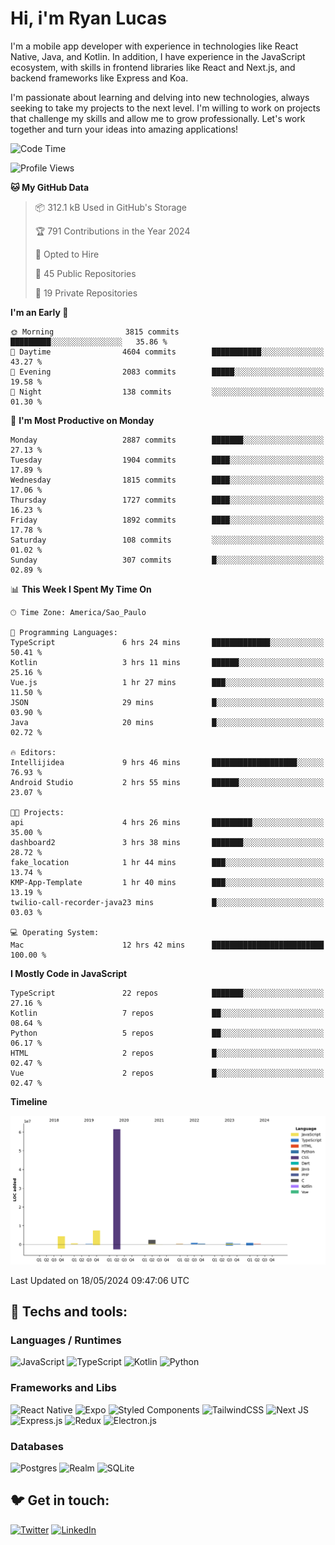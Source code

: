 # Hi, i'm Ryan Lucas

I'm a mobile app developer with experience in technologies like React Native, Java, and Kotlin.
In addition, I have experience in the JavaScript ecosystem, with skills in frontend libraries like React and Next.js, and backend frameworks like Express and Koa.

I'm passionate about learning and delving into new technologies, always seeking to take my projects to the next level. I'm willing to work on projects that challenge my skills and allow me to grow professionally. Let's work together and turn your ideas into amazing applications!


<!--START_SECTION:waka-->
![Code Time](http://img.shields.io/badge/Code%20Time-317%20hrs%2029%20mins-blue)

![Profile Views](http://img.shields.io/badge/Profile%20Views-21-blue)

**🐱 My GitHub Data** 

> 📦 312.1 kB Used in GitHub's Storage 
 > 
> 🏆 791 Contributions in the Year 2024
 > 
> 💼 Opted to Hire
 > 
> 📜 45 Public Repositories 
 > 
> 🔑 19 Private Repositories 
 > 
**I'm an Early 🐤** 

```text
🌞 Morning                3815 commits        █████████░░░░░░░░░░░░░░░░   35.86 % 
🌆 Daytime                4604 commits        ███████████░░░░░░░░░░░░░░   43.27 % 
🌃 Evening                2083 commits        █████░░░░░░░░░░░░░░░░░░░░   19.58 % 
🌙 Night                  138 commits         ░░░░░░░░░░░░░░░░░░░░░░░░░   01.30 % 
```
📅 **I'm Most Productive on Monday** 

```text
Monday                   2887 commits        ███████░░░░░░░░░░░░░░░░░░   27.13 % 
Tuesday                  1904 commits        ████░░░░░░░░░░░░░░░░░░░░░   17.89 % 
Wednesday                1815 commits        ████░░░░░░░░░░░░░░░░░░░░░   17.06 % 
Thursday                 1727 commits        ████░░░░░░░░░░░░░░░░░░░░░   16.23 % 
Friday                   1892 commits        ████░░░░░░░░░░░░░░░░░░░░░   17.78 % 
Saturday                 108 commits         ░░░░░░░░░░░░░░░░░░░░░░░░░   01.02 % 
Sunday                   307 commits         █░░░░░░░░░░░░░░░░░░░░░░░░   02.89 % 
```


📊 **This Week I Spent My Time On** 

```text
🕑︎ Time Zone: America/Sao_Paulo

💬 Programming Languages: 
TypeScript               6 hrs 24 mins       █████████████░░░░░░░░░░░░   50.41 % 
Kotlin                   3 hrs 11 mins       ██████░░░░░░░░░░░░░░░░░░░   25.16 % 
Vue.js                   1 hr 27 mins        ███░░░░░░░░░░░░░░░░░░░░░░   11.50 % 
JSON                     29 mins             █░░░░░░░░░░░░░░░░░░░░░░░░   03.90 % 
Java                     20 mins             █░░░░░░░░░░░░░░░░░░░░░░░░   02.72 % 

🔥 Editors: 
Intellijidea             9 hrs 46 mins       ███████████████████░░░░░░   76.93 % 
Android Studio           2 hrs 55 mins       ██████░░░░░░░░░░░░░░░░░░░   23.07 % 

🐱‍💻 Projects: 
api                      4 hrs 26 mins       █████████░░░░░░░░░░░░░░░░   35.00 % 
dashboard2               3 hrs 38 mins       ███████░░░░░░░░░░░░░░░░░░   28.72 % 
fake_location            1 hr 44 mins        ███░░░░░░░░░░░░░░░░░░░░░░   13.74 % 
KMP-App-Template         1 hr 40 mins        ███░░░░░░░░░░░░░░░░░░░░░░   13.19 % 
twilio-call-recorder-java23 mins             █░░░░░░░░░░░░░░░░░░░░░░░░   03.03 % 

💻 Operating System: 
Mac                      12 hrs 42 mins      █████████████████████████   100.00 % 
```

**I Mostly Code in JavaScript** 

```text
TypeScript               22 repos            ███████░░░░░░░░░░░░░░░░░░   27.16 % 
Kotlin                   7 repos             ██░░░░░░░░░░░░░░░░░░░░░░░   08.64 % 
Python                   5 repos             ██░░░░░░░░░░░░░░░░░░░░░░░   06.17 % 
HTML                     2 repos             █░░░░░░░░░░░░░░░░░░░░░░░░   02.47 % 
Vue                      2 repos             █░░░░░░░░░░░░░░░░░░░░░░░░   02.47 % 
```



**Timeline**

![Lines of Code chart](https://raw.githubusercontent.com/RyanGst/RyanGst/main/assets/bar_graph.png)


 Last Updated on 18/05/2024 09:47:06 UTC
<!--END_SECTION:waka-->

## 🔧 Techs and tools: 

### Languages / Runtimes
![JavaScript](https://img.shields.io/badge/javascript-%23323330.svg?style=for-the-badge&logo=javascript&logoColor=%23F7DF1E)
![TypeScript](https://img.shields.io/badge/typescript-%23007ACC.svg?style=for-the-badge&logo=typescript&logoColor=white)
![Kotlin](https://img.shields.io/badge/kotlin-%230095D5.svg?style=for-the-badge&logo=kotlin&logoColor=white) ![Python](https://img.shields.io/badge/python-3670A0?style=for-the-badge&logo=python&logoColor=ffdd54)

### Frameworks and Libs
![React Native](https://img.shields.io/badge/react_native-%2320232a.svg?style=for-the-badge&logo=react&logoColor=%2361DAFB)
![Expo](https://img.shields.io/badge/expo-1C1E24?style=for-the-badge&logo=expo&logoColor=#D04A37)
![Styled Components](https://img.shields.io/badge/styled--components-DB7093?style=for-the-badge&logo=styled-components&logoColor=white)
![TailwindCSS](https://img.shields.io/badge/tailwindcss-%2338B2AC.svg?style=for-the-badge&logo=tailwind-css&logoColor=white)
![Next JS](https://img.shields.io/badge/Next-black?style=for-the-badge&logo=next.js&logoColor=white)
![Express.js](https://img.shields.io/badge/express.js-%23404d59.svg?style=for-the-badge&logo=express&logoColor=%2361DAFB)
![Redux](https://img.shields.io/badge/redux-%23593d88.svg?style=for-the-badge&logo=redux&logoColor=white)
![Electron.js](https://img.shields.io/badge/Electron-191970?style=for-the-badge&logo=Electron&logoColor=white)

### Databases
![Postgres](https://img.shields.io/badge/postgres-%23316192.svg?style=for-the-badge&logo=postgresql&logoColor=white)
![Realm](https://img.shields.io/badge/Realm-39477F?style=for-the-badge&logo=realm&logoColor=white)
![SQLite](https://img.shields.io/badge/sqlite-%2307405e.svg?style=for-the-badge&logo=sqlite&logoColor=white)

## 🐦 Get in touch:

[![Twitter](https://img.shields.io/badge/Twitter-%231DA1F2.svg?style=for-the-badge&logo=Twitter&logoColor=white)](https://twitter.com/ryangst_)
[![LinkedIn](https://img.shields.io/badge/linkedin-%230077B5.svg?style=for-the-badge&logo=linkedin&logoColor=white)](https://www.linkedin.com/in/ryan-lucas-machado/)
